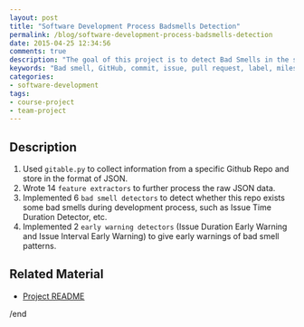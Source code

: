 ```yaml
---
layout: post
title: "Software Development Process Badsmells Detection"
permalink: /blog/software-development-process-badsmells-detection
date: 2015-04-25 12:34:56
comments: true
description: "The goal of this project is to detect Bad Smells in the software development process by looking at the commits, issues, pull requests, labels and milestones in Github Repository."
keywords: "Bad smell, GitHub, commit, issue, pull request, label, milestone"
categories:
- software-development
tags:
- course-project
- team-project
---
```


## Description

1. Used `gitable.py` to collect information from a specific Github Repo and store in the format of JSON.
2. Wrote 14 `feature extractors` to further process the raw JSON data.
3. Implemented 6 `bad smell detectors` to detect whether this repo exists some bad smells during development process, such as Issue Time Duration Detector, etc.
4. Implemented 2 `early warning detectors` (Issue Duration Early Warning and Issue Interval Early Warning) to give early warnings of bad smell patterns.

## Related Material

* <u><a href="https://github.com/SuperCh-SE-NCSU/Project2_badsmell/blob/master/README.md" target="_blank">Project README</a></u>

/end
